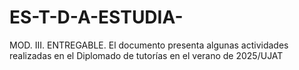 # ES-T-D-A-ESTUDIA-
MOD. III. ENTREGABLE. El documento presenta algunas actividades realizadas en el Diplomado de tutorías en el verano de 2025/UJAT
